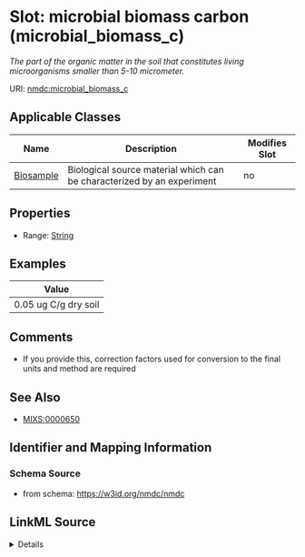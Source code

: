 # Slot: microbial biomass carbon (microbial_biomass_c)


_The part of the organic matter in the soil that constitutes living microorganisms smaller than 5-10 micrometer._



URI: [nmdc:microbial_biomass_c](https://w3id.org/nmdc/microbial_biomass_c)



<!-- no inheritance hierarchy -->




## Applicable Classes

| Name | Description | Modifies Slot |
| --- | --- | --- |
[Biosample](Biosample.md) | Biological source material which can be characterized by an experiment |  no  |







## Properties

* Range: [String](String.md)






## Examples

| Value |
| --- |
| 0.05 ug C/g dry soil |

## Comments

* If you provide this, correction factors used for conversion to the final units and method are required

## See Also

* [MIXS:0000650](https://w3id.org/mixs/0000650)

## Identifier and Mapping Information







### Schema Source


* from schema: https://w3id.org/nmdc/nmdc




## LinkML Source

<details>
```yaml
name: microbial_biomass_c
description: The part of the organic matter in the soil that constitutes living microorganisms
  smaller than 5-10 micrometer.
title: microbial biomass carbon
comments:
- If you provide this, correction factors used for conversion to the final units and
  method are required
examples:
- value: 0.05 ug C/g dry soil
from_schema: https://w3id.org/nmdc/nmdc
see_also:
- MIXS:0000650
rank: 10
string_serialization: '{float} {unit}'
alias: microbial_biomass_c
domain_of:
- Biosample
slot_group: MIxS Inspired
range: string

```
</details>